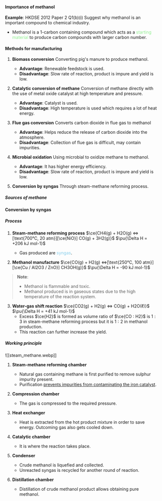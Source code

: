 #### Importance of methanol
**Example**: HKDSE 2012 Paper 2 Q1(b)(i)
Suggest why methanol is an important compound to chemical industry.
- Methanol is a 1-carbon containing compound which acts as a <span style="color: lightgreen">starting material</span> to produce carbon compounds with larger carbon number.

#### Methods for manufacturing
1. **Biomass conversion**
   Converting pig's manure to produce methanol.
	- **Advantage**: Renewable feedstock is used.
	- **Disadvantage**: Slow rate of reaction, product is impure and yield is low.

2. **Catalytic conversion of methane**
   Conversion of methane directly with the use of metal oxide catalyst at high temperature and pressure.
	- **Advantage**: Catalyst is used.
	- **Disadvantage**: High temperature is used which requires a lot of heat energy.

3. **Flue gas conversion**
   Converts carbon dioxide in flue gas to methanol
	- **Advantage**: Helps reduce the release of carbon dioxide into the atmosphere.
	- **Disadvantage**: Collection of flue gas is difficult, may contain impurities.

4. **Microbial oxidation**
   Using microbial to oxidize methane to methanol.
	- **Advantage**: It has higher energy efficiency.
	- **Disadvantage**: Slow rate of reaction, product is impure and yield is low.

5. **Conversion by syngas**
   Through steam-methane reforming process.

##### Sources of methane

#### Conversion by syngas
##### Process
1. **Steam-methane reforming process**
   $\ce{CH4(g) + H2O(g) <=>[\text{700°C, 20 atm}][\ce{NiO}] CO(g) + 3H2(g)}$          $\pu{\Delta H = +206 kJ mol-1}$
	- Gas produced are <span style="color: skyblue">syngas</span>.

2. **Methanol manufacture**
   $\ce{CO(g) + H2(g) <=>[\text{250°C, 100 atm}][\ce{Cu / Al2O3 / ZnO}] CH3OH(g)}$          $\pu{\Delta H = -90 kJ mol-1}$

> **Note**:
> - Methanol is flammable and toxic.
> - Methanol produced is in gaseous states due to the high temperature of the reaction system.

3. **Water-gas shift reaction**
   $\ce{CO2(g) + H2(g) <=> CO(g) + H2O(ℓ)}$          $\pu{\Delta H = +41 kJ mol-1}$
	- Excess $\ce{H2}$ is formed as volume ratio of $\ce{CO : H2}$ is $1:3$ in steam-methane reforming process but it is $1:2$ in methanol production.
	- This reaction can further increase the yield.

##### Working principle
![[steam_methane.webp]]

1. **Steam-methane reforming chamber**
	- Natural gas containing methane is first purified to remove sulphur impurity present.
	- Purification <u>prevents impurities from contaminating the iron catalyst</u>.

2. **Compression chamber**
	- The gas is compressed to the required pressure.

3. **Heat exchanger**
	- Heat is extracted from the hot product mixture in order to save energy. Outcoming gas also gets cooled down.

4. **Catalytic chamber**
	- It is where the reaction takes place.

5. **Condenser**
	- Crude methanol is liquefied and collected.
	- Unreacted syngas is recycled for another round of reaction.

6. **Distillation chamber**
	- Distillation of crude methanol product allows obtaining pure methanol.
